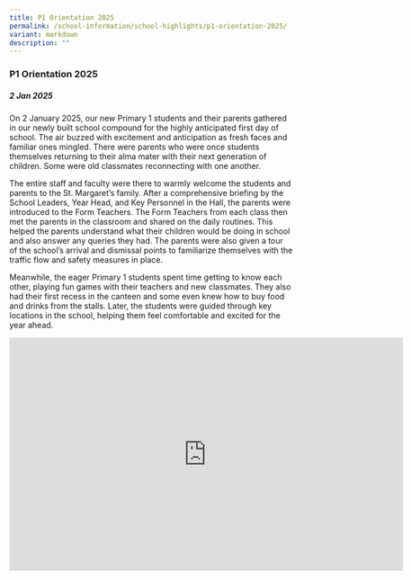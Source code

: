 ```yaml
---
title: P1 Orientation 2025
permalink: /school-information/school-highlights/p1-orientation-2025/
variant: markdown
description: ""
---
```

### **P1 Orientation 2025**

##### 2 Jan 2025

On 2 January 2025, our new Primary 1 students and their parents gathered in our newly built school compound for the highly anticipated first day of school. The air buzzed with excitement and anticipation as fresh faces and familiar ones mingled. There were parents who were once students themselves returning to their alma mater with their next generation of children. Some were old classmates reconnecting with one another. 

The entire staff and faculty were there to warmly welcome the students and parents to the St. Margaret’s family. After a comprehensive briefing by the School Leaders, Year Head, and Key Personnel in the Hall, the parents were introduced to the Form Teachers. The Form Teachers from each class then met the parents in the classroom and shared on the daily routines. This helped the parents understand what their children would be doing in school and also answer any queries they had.   The parents were also given a tour of the school’s arrival and dismissal points to familiarize themselves with the traffic flow and safety measures in place. 

Meanwhile, the eager Primary 1 students spent time getting to know each other, playing fun games with their teachers and new classmates. They also had their first recess in the canteen and some even knew how to buy food and drinks from the stalls. Later, the students were guided through key locations in the school, helping them feel comfortable and excited for the year ahead.


<center><iframe allowfullscreen="" allow="accelerometer; autoplay; clipboard-write; encrypted-media; gyroscope; picture-in-picture; web-share" frameborder="0" title="YouTube video player" src="https://www.youtube.com/embed/StYfcE1QQ7U?si=O6MglDhrDJheQzP2" height="415" width="700"></iframe></center>